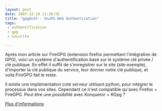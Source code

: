```yaml
---
layout: post
date: 2007-12-19 11:26:55
title: "gpgAuth - GnuPG Web Authentication"
tags:
 - authentification
 - gpg
 - securite

---
```



Après mon article sur FireGPG (extension firefox permettant l'intégration de GPG), voici un système d'authentification basé sur le système clé privée / clé publique. En effet il suffit de s'enregistrer sur le site (site exemple), d'importer la clé publique du service, leur donner notre clé publique, et voila FireGPG fait le reste.

Il existe une implémentation coté serveur utilisant python, pour intégrer le processus dans vos sites. Cependant ce n'est compatible qu'avec Firefox + FireGPG. Peut être une possibilité avec Konqueror + KGpg ?

[Plus d'informations](http://www.gpgauth.com/)


